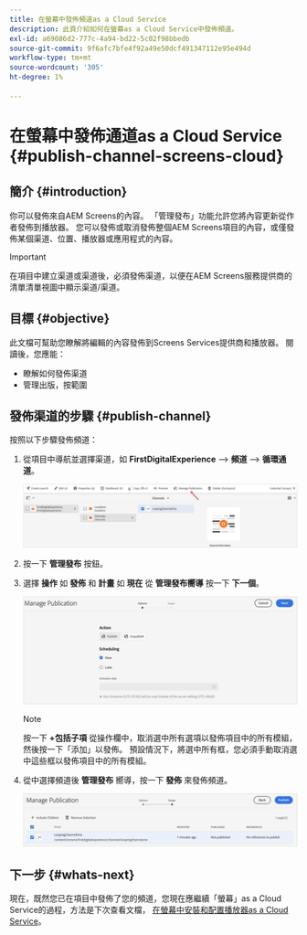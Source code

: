 ```yaml
---
title: 在螢幕中發佈頻道as a Cloud Service
description: 此頁介紹如何在螢幕as a Cloud Service中發佈頻道。
exl-id: a69086d2-777c-4a94-bd22-5c02f98bbedb
source-git-commit: 9f6afc7bfe4f92a49e50dcf491347112e95e494d
workflow-type: tm+mt
source-wordcount: '305'
ht-degree: 1%

---
```


# 在螢幕中發佈通道as a Cloud Service {#publish-channel-screens-cloud}

## 簡介 {#introduction}

你可以發佈來自AEM Screens的內容。 「管理發布」功能允許您將內容更新從作者發佈到播放器。 您可以發佈或取消發佈整個AEM Screens項目的內容，或僅發佈某個渠道、位置、播放器或應用程式的內容。

>[!IMPORTANT]
>在項目中建立渠道或渠道後，必須發佈渠道，以便在AEM Screens服務提供商的清單清單視圖中顯示渠道/渠道。

## 目標 {#objective}

此文檔可幫助您瞭解將編輯的內容發佈到Screens Services提供商和播放器。 閱讀後，您應能：

* 瞭解如何發佈渠道
* 管理出版，按範圍

## 發佈渠道的步驟 {#publish-channel}

按照以下步驟發佈頻道：

1. 從項目中導航並選擇渠道，如 **FirstDigitalExperience** —> **頻道** —> **循環通道**。

   ![](/help/screens-cloud/assets/create-content/managepub-1.png)

1. 按一下 **管理發布** 按鈕。

1. 選擇 **操作** 如 **發佈** 和 **計畫** 如 **現在** 從 **管理發布嚮導** 按一下 **下一個**。

   ![](/help/screens-cloud/assets/create-content/managepub-2.png)

   >[!NOTE]
   >按一下 **+包括子項** 從操作欄中，取消選中所有選項以發佈項目中的所有模組，然後按一下「添加」以發佈。 預設情況下，將選中所有框，您必須手動取消選中這些框以發佈項目中的所有模組。

1. 從中選擇頻道後 **管理發布** 嚮導，按一下 **發佈** 來發佈頻道。

   ![](/help/screens-cloud/assets/create-content/managepub-3.png)


## 下一步 {#whats-next}

現在，既然您已在項目中發佈了您的頻道，您現在應繼續「螢幕」as a Cloud Service的過程，方法是下次查看文檔， [在螢幕中安裝和配置播放器as a Cloud Service](/help/screens-cloud/managing-players-registration/installing-screens-cloud-player.md)。
